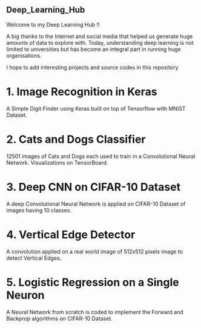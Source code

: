 ## Deep_Learning_Hub
Welcome to my Deep Learning Hub !! 

A big thanks to the Internet and social media that helped us generate huge amounts of data to explore with. Today, understanding deep learning is not limited to universities but has become an integral part in running huge organisations.

I hope to add interesting projects and source codes in this repository

  # 1. Image Recognition in Keras 
  
   A Simple Digit Finder using Keras built on top of Tensorflow with MNIST Dataset.
      
  # 2. Cats and Dogs Classifier
  
   12501 images of Cats and Dogs each used to train in a Convolutional Neural Network. Visualizations on TensorBoard.
   
  # 3. Deep CNN on CIFAR-10 Dataset
  
   A deep Convolutional Neural Network is applied on CIFAR-10 Dataset of images having 10 classes.
   
  # 4. Vertical Edge Detector 
   
   A convolution applied on a real world image of 512x512 pixels image to detect Vertical Edges.
   
  # 5. Logistic Regression on a Single Neuron 
  
   A Neural Network from scratch is coded to implement the Forward and Backprop algorithms on CIFAR-10 Dataset.
   
